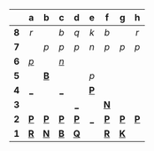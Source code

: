 |     |  a  |  b  |  c  |  d  |  e  |  f  |  g  |  h  |
|:---:|:---:|:---:|:---:|:---:|:---:|:---:|:---:|:---:|
|  **8**  |  _r_  |     |  _b_  |  _q_  |  _k_  |  _b_  |     |  _r_  |
|  **7**  |     |  _p_  |  _p_  |  _p_  |  _n_  |  _p_  |  _p_  |  _p_  |
|  **6**  |  [_p_](http://localhost:8080/api/chess/play?move=b5a6)  |     |  [_n_](http://localhost:8080/api/chess/play?move=b5c6)  |     |     |     |     |     |
|  **5**  |     |  [**B**](http://localhost:8080/api/chess/select?square=b5)  |     |     |  _p_  |     |     |     |
|  **4**  |  [_](http://localhost:8080/api/chess/play?move=b5a4)  |     |  [_](http://localhost:8080/api/chess/play?move=b5c4)  |     |  [**P**](https://github.com/grim-kalman)  |     |     |     |
|  **3**  |     |     |     |  [_](http://localhost:8080/api/chess/play?move=b5d3)  |     |  [**N**](http://localhost:8080/api/chess/select?square=f3)  |     |     |
|  **2**  |  [**P**](http://localhost:8080/api/chess/select?square=a2)  |  [**P**](http://localhost:8080/api/chess/select?square=b2)  |  [**P**](http://localhost:8080/api/chess/select?square=c2)  |  [**P**](http://localhost:8080/api/chess/select?square=d2)  |  [_](http://localhost:8080/api/chess/play?move=b5e2)  |  [**P**](https://github.com/grim-kalman)  |  [**P**](http://localhost:8080/api/chess/select?square=g2)  |  [**P**](http://localhost:8080/api/chess/select?square=h2)  |
|  **1**  |  [**R**](https://github.com/grim-kalman)  |  [**N**](http://localhost:8080/api/chess/select?square=b1)  |  [**B**](https://github.com/grim-kalman)  |  [**Q**](http://localhost:8080/api/chess/select?square=d1)  |     |  [**R**](http://localhost:8080/api/chess/select?square=f1)  |  [**K**](http://localhost:8080/api/chess/select?square=g1)  |     |

